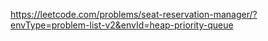 https://leetcode.com/problems/seat-reservation-manager/?envType=problem-list-v2&envId=heap-priority-queue